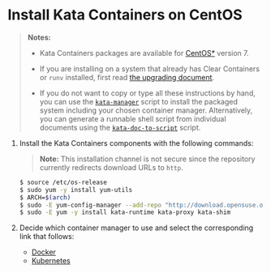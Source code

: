 # Install Kata Containers on CentOS

> **Notes:**
>
> - Kata Containers packages are available for [CentOS\*](https://www.centos.org)
>   version 7.
>
> - If you are installing on a system that already has Clear Containers or `runv` installed,
>   first read [the upgrading document](../Upgrading.md).
>
> - If you do not want to copy or type all these instructions by hand, you can use the
>   [`kata-manager`](https://github.com/kata-containers/tests/blob/master/cmd/kata-manager/kata-manager.sh)
>   script to install the packaged system including your chosen container
>   manager. Alternatively, you can generate a runnable shell script from
>   individual documents using the
>   [`kata-doc-to-script`](https://github.com/kata-containers/tests/blob/master/.ci/kata-doc-to-script.sh) script.

1. Install the Kata Containers components with the following commands:

   > **Note:** This installation channel is not secure since the repository currently
   > redirects download URLs to `http`.

   ```bash
   $ source /etc/os-release
   $ sudo yum -y install yum-utils
   $ ARCH=$(arch)
   $ sudo -E yum-config-manager --add-repo "http://download.opensuse.org/repositories/home:/katacontainers:/releases:/${ARCH}:/master/CentOS_${VERSION_ID}/home:katacontainers:releases:${ARCH}:master.repo"
   $ sudo -E yum -y install kata-runtime kata-proxy kata-shim
   ```

2. Decide which container manager to use and select the corresponding link that follows:

   - [Docker](docker/centos-docker-install.md)
   - [Kubernetes](https://github.com/kata-containers/documentation/blob/master/Developer-Guide.md#run-kata-containers-with-kubernetes)
